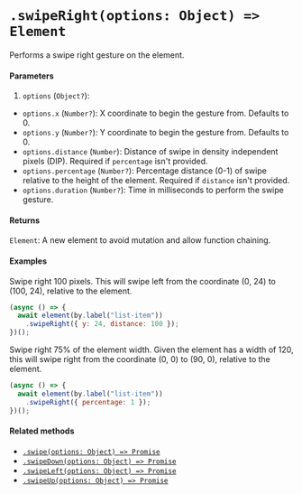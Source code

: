# `.swipeRight(options: Object) => Element`

Performs a swipe right gesture on the element.

#### Parameters

1. `options` (`Object?`):
  - `options.x` (`Number?`): X coordinate to begin the gesture from. Defaults to 0.
  - `options.y` (`Number?`): Y coordinate to begin the gesture from. Defaults to 0.
  - `options.distance` (`Number`): Distance of swipe in density independent pixels (DIP). Required if `percentage` isn't provided.
  - `options.percentage` (`Number?`): Percentage distance (0-1) of swipe relative to the height of the element. Required if `distance` isn't provided. 
  - `options.duration` (`Number?`): Time in milliseconds to perform the swipe gesture.

#### Returns

`Element`: A new element to avoid mutation and allow function chaining.

#### Examples

Swipe right 100 pixels. This will swipe left from the coordinate (0, 24) to (100, 24), relative to the element.

```javascript
(async () => {
  await element(by.label("list-item"))
    .swipeRight({ y: 24, distance: 100 });
})();
```

Swipe right 75% of the element width. Given the element has a width of 120, this will swipe right from the coordinate (0, 0) to (90, 0), relative to the element.

```javascript
(async () => {
  await element(by.label("list-item"))
    .swipeRight({ percentage: 1 });
})();
```

#### Related methods

- [`.swipe(options: Object) => Promise`](./swipe.md)
- [`.swipeDown(options: Object) => Promise`](./swipeDown.md)
- [`.swipeLeft(options: Object) => Promise`](./swipeLeft.md)
- [`.swipeUp(options: Object) => Promise`](./swipeUp.md)